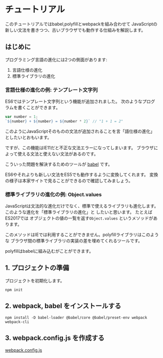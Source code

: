 # チュートリアル

このチュートリアルではbabel,polyfillとwebpackを組み合わせて
JavaScriptの新しい文法を書きつつ、古いブラウザでも動作する仕組みを解説します。

## はじめに

プログラミング言語の進化には2つの側面があります:

1. 言語仕様の進化
2. 標準ライブラリの進化

### 言語仕様の進化の例: テンプレート文字列

ES6ではテンプレート文字列という機能が追加されました。
次のようなプログラムを書くことができます。

```javascript
var number = 1;
`${number} + ${number} = ${number * 2}` // "1 + 1 = 2" 
```

このようにJavaScriptそのものの文法が追加されることを言「語仕様の進化」としたいとおもいます。

ですが、この機能はIE11だと不正な文法エラーになってしまいます。
ブラウザによって使える文法と使えない文法があるのです。

こういった問題を解決するためのツールが [babel](https://babeljs.io/) です。

ES6やそれよりも新しい文法をES5でも動作するように変換してくれます。
変換の様子は本家サイトで見ることができるので確認してみましょう。

### 標準ライブラリの進化の例: Object.values
JavaScriptは文法的な進化だけでなく、標準で使えるライブラリも進化します。このような進化を「標準ライブラリの進化」と
したいと思います。
たとえば ES2017では オブジェクトの値の一覧を返す`Object.values` というメソッドがあります。

このメソッドはIEでは利用することができません。polyfillライブラリはこのような
ブラウザ間の標準ライブラリの実装の差を埋めてくれるツールです。

polyfillはbabelに組み込むがことができます。


## 1. プロジェクトの準備

プロジェクトを初期化します。

```
npm init
```

## 2. webpack, babel をインストールする

```
npm install -D babel-loader @babel/core @babel/preset-env webpack webpack-cli
```

## 3. webpack.config.js を作成する

[webpack.config.js](./sample-code/webpack.config.js ':include :type=code')